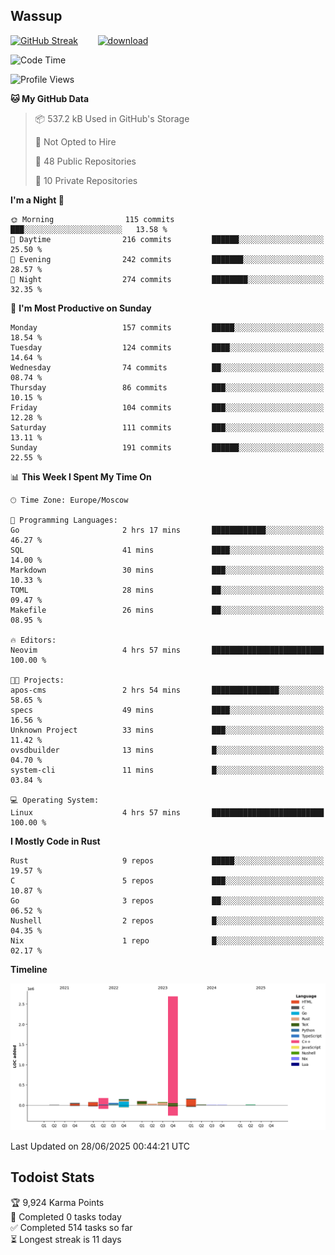 ## Wassup

<!--
-->

[![GitHub Streak](http://github-readme-streak-stats.herokuapp.com?user=archeoss&theme=shades-of-purple&hide_border=true&date_format=j%20M%5B%20Y%5D)](https://git.io/streak-stats)&nbsp;&nbsp;&nbsp;&nbsp;&nbsp;&nbsp;&nbsp;&nbsp;[![download](https://user-images.githubusercontent.com/68448737/147796309-d8b65b1d-4dde-40d9-b03a-2b42aaa6cd43.jpeg)
](http://bmstu.ru/)

<!--START_SECTION:waka-->
![Code Time](http://img.shields.io/badge/Code%20Time-3%2C971%20hrs%2056%20mins-blue)

![Profile Views](http://img.shields.io/badge/Profile%20Views-0-blue)

**🐱 My GitHub Data** 

> 📦 537.2 kB Used in GitHub's Storage 
 > 
> 🚫 Not Opted to Hire
 > 
> 📜 48 Public Repositories 
 > 
> 🔑 10 Private Repositories 
 > 
**I'm a Night 🦉** 

```text
🌞 Morning                115 commits         ███░░░░░░░░░░░░░░░░░░░░░░   13.58 % 
🌆 Daytime                216 commits         ██████░░░░░░░░░░░░░░░░░░░   25.50 % 
🌃 Evening                242 commits         ███████░░░░░░░░░░░░░░░░░░   28.57 % 
🌙 Night                  274 commits         ████████░░░░░░░░░░░░░░░░░   32.35 % 
```
📅 **I'm Most Productive on Sunday** 

```text
Monday                   157 commits         █████░░░░░░░░░░░░░░░░░░░░   18.54 % 
Tuesday                  124 commits         ████░░░░░░░░░░░░░░░░░░░░░   14.64 % 
Wednesday                74 commits          ██░░░░░░░░░░░░░░░░░░░░░░░   08.74 % 
Thursday                 86 commits          ███░░░░░░░░░░░░░░░░░░░░░░   10.15 % 
Friday                   104 commits         ███░░░░░░░░░░░░░░░░░░░░░░   12.28 % 
Saturday                 111 commits         ███░░░░░░░░░░░░░░░░░░░░░░   13.11 % 
Sunday                   191 commits         ██████░░░░░░░░░░░░░░░░░░░   22.55 % 
```


📊 **This Week I Spent My Time On** 

```text
🕑︎ Time Zone: Europe/Moscow

💬 Programming Languages: 
Go                       2 hrs 17 mins       ████████████░░░░░░░░░░░░░   46.27 % 
SQL                      41 mins             ████░░░░░░░░░░░░░░░░░░░░░   14.00 % 
Markdown                 30 mins             ███░░░░░░░░░░░░░░░░░░░░░░   10.33 % 
TOML                     28 mins             ██░░░░░░░░░░░░░░░░░░░░░░░   09.47 % 
Makefile                 26 mins             ██░░░░░░░░░░░░░░░░░░░░░░░   08.95 % 

🔥 Editors: 
Neovim                   4 hrs 57 mins       █████████████████████████   100.00 % 

🐱‍💻 Projects: 
apos-cms                 2 hrs 54 mins       ███████████████░░░░░░░░░░   58.65 % 
specs                    49 mins             ████░░░░░░░░░░░░░░░░░░░░░   16.56 % 
Unknown Project          33 mins             ███░░░░░░░░░░░░░░░░░░░░░░   11.42 % 
ovsdbuilder              13 mins             █░░░░░░░░░░░░░░░░░░░░░░░░   04.70 % 
system-cli               11 mins             █░░░░░░░░░░░░░░░░░░░░░░░░   03.84 % 

💻 Operating System: 
Linux                    4 hrs 57 mins       █████████████████████████   100.00 % 
```

**I Mostly Code in Rust** 

```text
Rust                     9 repos             █████░░░░░░░░░░░░░░░░░░░░   19.57 % 
C                        5 repos             ███░░░░░░░░░░░░░░░░░░░░░░   10.87 % 
Go                       3 repos             ██░░░░░░░░░░░░░░░░░░░░░░░   06.52 % 
Nushell                  2 repos             █░░░░░░░░░░░░░░░░░░░░░░░░   04.35 % 
Nix                      1 repo              █░░░░░░░░░░░░░░░░░░░░░░░░   02.17 % 
```



**Timeline**

![Lines of Code chart](https://raw.githubusercontent.com/archeoss/archeoss/master/assets/bar_graph.png)


 Last Updated on 28/06/2025 00:44:21 UTC
<!--END_SECTION:waka-->

## Todoist Stats

<!-- TODO-IST:START -->
🏆  9,924 Karma Points           
🌸  Completed 0 tasks today           
✅  Completed 514 tasks so far           
⏳  Longest streak is 11 days
<!-- TODO-IST:END -->
